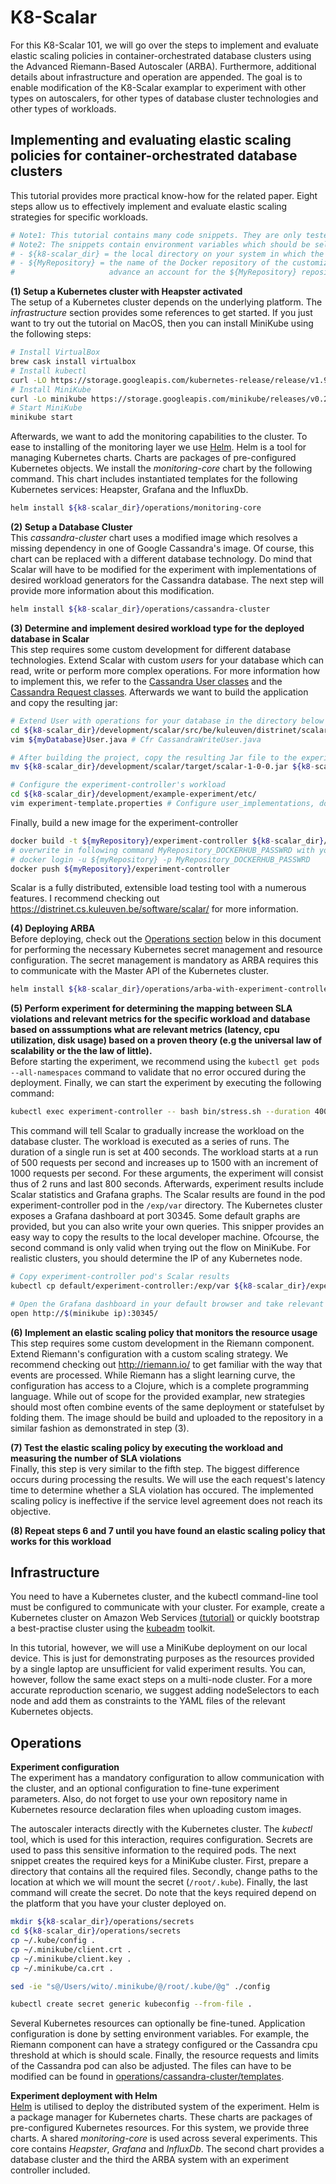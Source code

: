 # K8-Scalar
For this K8-Scalar 101, we will go over the steps to implement and evaluate elastic scaling policies in container-orchestrated database clusters using the Advanced Riemann-Based Autoscaler (ARBA). Furthermore, additional details about infrastructure and operation are appended. The goal is to enable modification of the K8-Scalar examplar to experiment with other types on autoscalers, for other types of database cluster technologies and other types of workloads.

## Implementing and evaluating elastic scaling policies for container-orchestrated database clusters
This tutorial provides more practical know-how for the related paper. Eight steps allow us to effectively implement and evaluate elastic scaling strategies for specific workloads. 

```bash
# Note1: This tutorial contains many code snippets. They are only tested on MacOS but most should work on Linux.
# Note2: The snippets contain environment variables which should be self-declarative. Do not forget to specify them:
# - ${k8-scalar_dir} = the local directory on your system in which the k8-scalar GitHub project has been cloned
# - ${MyRepository} = the name of the Docker repository of the customized experiment-controller image (based on Scalar). Create in 
#                     advance an account for the ${MyRepository} repository at https://hub.docker.com/                      
```

__(1) Setup a Kubernetes cluster with Heapster activated__  
The setup of a Kubernetes cluster depends on the underlying platform. The _infrastructure_ section provides some references to get started. If you just want to try out the tutorial on MacOS, then you can install MiniKube using the following steps:
```bash
# Install VirtualBox
brew cask install virtualbox
# Install kubectl
curl -LO https://storage.googleapis.com/kubernetes-release/release/v1.9.0/bin/darwin/amd64/kubectl && chmod +x ./kubectl && sudo mv ./kubectl /usr/local/bin/kubectl
# Install MiniKube
curl -Lo minikube https://storage.googleapis.com/minikube/releases/v0.24.1/minikube-darwin-amd64 && chmod +x minikube && sudo mv minikube /usr/local/bin/
# Start MiniKube
minikube start
```

Afterwards, we want to add the monitoring capabilities to the cluster. To ease to installing of the monitoring layer we use [Helm](https://github.com/kubernetes/helm). Helm is a tool for managing Kubernetes charts. Charts are packages of pre-configured Kubernetes objects. We install the _monitoring-core_ chart by the following command. This chart includes instantiated templates for the following Kubernetes services: Heapster, Grafana and the InfluxDb. 
```bash
helm install ${k8-scalar_dir}/operations/monitoring-core
```

__(2) Setup a Database Cluster__  
This _cassandra-cluster_ chart uses a modified image which resolves a missing dependency in one of Google Cassandra's image. Of course, this chart can be replaced with a different database technology. Do mind that Scalar will have to be modified for the experiment with implementations of desired workload generators for the Cassandra database. The next step will provide more information about this modification.
```bash 
helm install ${k8-scalar_dir}/operations/cassandra-cluster
```

__(3) Determine and implement desired workload type for the deployed database in Scalar__  
This step requires some custom development for different database technologies. Extend Scalar with custom _users_ for your database which can read, write or perform more complex operations. For more information how to implement this, we refer to the [Cassandra User classes](development/scalar/src/be/kuleuven/distrinet/scalar/users) and the [Cassandra Request classes](development/scalar/src/be/kuleuven/distrinet/scalar/requests). Afterwards we want to build the application and copy the resulting jar:
```bash
# Extend User with operations for your database in the directory below
cd ${k8-scalar_dir}/development/scalar/src/be/kuleuven/distrinet/scalar/users
vim ${myDatabase}User.java # Cfr CassandraWriteUser.java

# After building the project, copy the resulting Jar file to the experiment-controller image
mv ${k8-scalar_dir}/development/scalar/target/scalar-1-0-0.jar ${k8-scalar_dir}/development/example-experiment/lib/scalar-1-0-0.jar

# Configure the experiment-controller's workload
cd ${k8-scalar_dir}/development/example-experiment/etc/
vim experiment-template.properties # Configure user_implementations, do not modify user_implementations_prestart
``` 

Finally, build a new image for the experiment-controller
```bash
docker build -t ${myRepository}/experiment-controller ${k8-scalar_dir}/development/example-experiment/
# overwrite in following command MyRepository_DOCKERHUB_PASSWRD with your secret password: 
# docker login -u ${myRepository} -p MyRepository_DOCKERHUB_PASSWRD  
docker push ${myRepository}/experiment-controller
```

Scalar is a fully distributed, extensible load testing tool with a numerous features. I recommend checking out https://distrinet.cs.kuleuven.be/software/scalar/ for more information.

__(4) Deploying ARBA__  
Before deploying, check out the [Operations section](README.md#operations) below in this document for performing the necessary Kubernetes secret management and resource configuration. The secret management is mandatory as ARBA requires this to communicate with the Master API of the Kubernetes cluster.
```bash
helm install ${k8-scalar_dir}/operations/arba-with-experiment-controller
```

__(5) Perform experiment for determining the mapping between SLA violations and relevant metrics for the specific workload and database based on asssumptions what are relevant metrics (latency, cpu utilization, disk usage) based on a proven theory (e.g the universal law of scalability or the the law of little).__  
Before starting the experiment, we recommend using the `kubectl get pods --all-namespaces` command to validate that no error occured during the deployment. Finally, we can start the experiment by executing the following command:
```bash
kubectl exec experiment-controller -- bash bin/stress.sh --duration 400 500:1500:1000
```

This command will tell Scalar to gradually increase the workload on the database cluster. The workload is executed as a series of runs. The duration of a single run is set at 400 seconds. The workload starts at a run of 500 requests per second and increases up to 1500 with an increment of 1000 requests per second. For these arguments, the experiment will consist thus of 2 runs and last 800 seconds. Afterwards, experiment results include Scalar statistics and Grafana graphs. The Scalar results are found in the pod experiment-controller pod in the `/exp/var` directory. The Kubernetes cluster exposes a Grafana dashboard at port 30345. Some default graphs are provided, but you can also write your own queries. This snipper provides an easy way to copy the results to the local developer machine. Ofcourse, the second command is only valid when trying out the flow on MiniKube. For realistic clusters, you should determine the IP of any Kubernetes node.
```bash
# Copy experiment-controller pod's Scalar results
kubectl cp default/experiment-controller:/exp/var ${k8-scalar_dir}/experiment/scalar-results

# Open the Grafana dashboard in your default browser and take relevant screenshots
open http://$(minikube ip):30345/
```

__(6) Implement an elastic scaling policy that monitors the resource usage__  
This step requires some custom development in the Riemann component. Extend Riemann's configuration with a custom scaling strategy. We recommend checking out http://riemann.io/ to get familiar with the way that events are processed. While Riemann has a slight learning curve, the configuration has access to a Clojure, which is a complete programming language. While out of scope for the provided examplar, new strategies should most often combine events of the same deployment or statefulset by folding them. The image should be build and uploaded to the repository in a similar fashion as demonstrated in step (3).

__(7) Test the elastic scaling policy by executing the workload and measuring the number of SLA violations__  
Finally, this step is very similar to the fifth step. The biggest difference occurs during processing the results. We will use the each request's latency time to determine whether a SLA violation has occured. The implemented scaling policy is ineffective if the service level agreement does not reach its objective.

__(8) Repeat steps 6 and 7 until you have found an elastic scaling policy that works for this workload__  

## Infrastructure
You need to have a Kubernetes cluster, and the kubectl command-line tool must be configured to communicate with your cluster. For example, create a Kubernetes cluster on Amazon Web Services [(tutorial)](https://kubernetes.io/docs/getting-started-guides/aws/) or quickly bootstrap a best-practise cluster using the [kubeadm](https://kubernetes.io/docs/setup/independent/create-cluster-kubeadm/) toolkit.

In this tutorial, however, we will use a MiniKube deployment on our local device.
This is just for demonstrating purposes as the resources provided by a single laptop are unsufficient for valid experiment results.
You can, however, follow the same exact steps on a multi-node cluster.
For a more accurate reproduction scenario, we suggest adding nodeSelectors to each node and add them as constraints to the YAML files of the relevant Kubernetes objects.

## Operations
__Experiment configuration__  
The experiment has a mandatory configuration to allow communication with the cluster, and an optional configuration to fine-tune experiment parameters. Also, do not forget to use your own repository name in Kubernetes resource declaration files when uploading custom images.

The autoscaler interacts directly with the Kubernetes cluster. The _kubectl_ tool, which is used for this interaction, requires configuration. Secrets are used to pass this sensitive information to the required pods. The next snippet creates the required keys for a MiniKube cluster. First, prepare a directory that contains all the required files. Secondly, change paths to the location at which we will mount the secret (`/root/.kube`). Finally, the last command will create the secret. Do note that the keys required depend on the platform that you have your cluster deployed on.

```bash
mkdir ${k8-scalar_dir}/operations/secrets
cd ${k8-scalar_dir}/operations/secrets
cp ~/.kube/config .
cp ~/.minikube/client.crt .
cp ~/.minikube/client.key .
cp ~/.minikube/ca.crt .

sed -ie "s@/Users/wito/.minikube/@/root/.kube/@g" ./config

kubectl create secret generic kubeconfig --from-file .
```

Several Kubernetes resources can optionally be fine-tuned. Application configuration is done by setting environment variables. For example, the Riemann component can have a strategy configured or the Cassandra cpu threshold at which is should scale. Finally, the resource requests and limits of the Cassandra pod can also be adjusted. The files can have to be modified can be found in [operations/cassandra-cluster/templates](operations/cassandra-cluster/templates).

__Experiment deployment with Helm__  
[Helm](https://github.com/kubernetes/helm) is utilised to deploy the distributed system of the experiment. Helm is a package manager for Kubernetes charts. These charts are packages of pre-configured Kubernetes resources. For this system, we provide three charts. A shared _monitoring-core_ is used across several experiments. This core contains _Heapster_, _Grafana_ and _InfluxDb_. The second chart provides a database cluster and the third the ARBA system with an experiment controller included.
